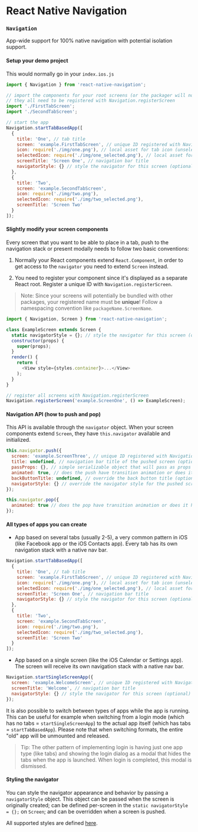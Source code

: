 # React Native Navigation

### `Navigation`

App-wide support for 100% native navigation with potential isolation support.

#### Setup your demo project

This would normally go in your `index.ios.js`

```js
import { Navigation } from 'react-native-navigation';

// import the components for your root screens (or the packager will not bundle them)
// they all need to be registered with Navigation.registerScreen
import './FirstTabScreen';
import './SecondTabScreen';

// start the app
Navigation.startTabBasedApp([
  {
    title: 'One', // tab title
    screen: 'example.FirstTabScreen', // unique ID registered with Navigation.registerScreen
    icon: require('./img/one.png'), // local asset for tab icon (unselected state)
    selectedIcon: require('./img/one_selected.png'), // local asset for tab icon (selected state)
    screenTitle: 'Screen One', // navigation bar title
    navigatorStyle: {} // style the navigator for this screen (optional)
  },
  {
    title: 'Two',
    screen: 'example.SecondTabScreen',
    icon: require('./img/two.png'),
    selectedIcon: require('./img/two_selected.png'),
    screenTitle: 'Screen Two'
  }
]);
```

#### Slightly modify your screen components

Every screen that you want to be able to place in a tab, push to the navigation stack or present modally needs to follow two basic conventions:

1. Normally your React components extend `React.Component`, in order to get access to the `navigator` you need to extend `Screen` instead.

2. You need to register your component since it's displayed as a separate React root. Register a unique ID with `Navigation.registerScreen`.

> Note: Since your screens will potentially be bundled with other packages, your registered name must be **unique**! Follow a namespacing convention like `packageName.ScreenName`.

```js
import { Navigation, Screen } from 'react-native-navigation';

class ExampleScreen extends Screen {
  static navigatorStyle = {}; // style the navigator for this screen (optional)
  constructor(props) {
    super(props);
  }
  render() {
    return (
      <View style={styles.container}>...</View>
    );
  }
}

// register all screens with Navigation.registerScreen
Navigation.registerScreen('example.ScreenOne', () => ExampleScreen);
```

#### Navigation API (how to push and pop)

This API is available through the `navigator` object. When your screen components extend `Screen`, they have `this.navigator` available and initialized.

```js
this.navigator.push({
  screen: 'example.ScreenThree', // unique ID registered with Navigation.registerScreen
  title: undefined, // navigation bar title of the pushed screen (optional)
  passProps: {}, // simple serializable object that will pass as props to the pushed component (optional)
  animated: true, // does the push have transition animation or does it happen immediately (optional)
  backButtonTitle: undefined, // override the back button title (optional)
  navigatorStyle: {} // override the navigator style for the pushed screen (optional)
});

this.navigator.pop({
  animated: true // does the pop have transition animation or does it happen immediately (optional)
});
```

#### All types of apps you can create

* App based on several tabs (usually 2-5), a very common pattern in iOS (like Facebook app or the iOS Contacts app). Every tab has its own navigation stack with a native nav bar.

```js
Navigation.startTabBasedApp([
  {
    title: 'One', // tab title
    screen: 'example.FirstTabScreen', // unique ID registered with Navigation.registerScreen
    icon: require('./img/one.png'), // local asset for tab icon (unselected state)
    selectedIcon: require('./img/one_selected.png'), // local asset for tab icon (selected state)
    screenTitle: 'Screen One', // navigation bar title
    navigatorStyle: {} // style the navigator for this screen (optional)
  },
  {
    title: 'Two',
    screen: 'example.SecondTabScreen',
    icon: require('./img/two.png'),
    selectedIcon: require('./img/two_selected.png'),
    screenTitle: 'Screen Two'
  }
]);
```

* App based on a single screen (like the iOS Calendar or Settings app). The screen will receive its own navigation stack with a native nav bar.

```js
Navigation.startSingleScreenApp({
  screen: 'example.WelcomeScreen', // unique ID registered with Navigation.registerScreen
  screenTitle: 'Welcome', // navigation bar title
  navigatorStyle: {} // style the navigator for this screen (optional)
});
```

It is also possible to switch between types of apps while the app is running. This can be useful for example when switching from a login mode (which has no tabs = `startSingleScreenApp`) to the actual app itself (which has tabs = `startTabBasedApp`). Please note that when switching formats, the entire "old" app will be unmounted and released.

> Tip: The other pattern of implementing login is having just one app type (like tabs) and showing the login dialog as a modal that hides the tabs when the app is launched. When login is completed, this modal is dismissed.

#### Styling the navigator

You can style the navigator appearance and behavior by passing a `navigatorStyle` object. This object can be passed when the screen is originally created; can be defined per-screen in the `static navigatorStyle = {};` on `Screen`; and can be overridden when a screen is pushed.

All supported styles are defined [here](https://github.com/wix/react-native-controllers#styling-navigation).
